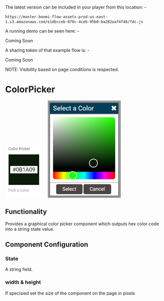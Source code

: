 
The latest version can be included in your player from this location: -


```
https://master-boomi-flow-assets-prod-us-east-1.s3.amazonaws.com/e1dbcceb-070c-4ce6-95b0-ba282aaf4f48/fdc.js
```

A running demo can be seen here: -

Coming Soon


A sharing token of that example flow is: -

Coming Soon


NOTE: Visibility based on page conditions is respected.



# ColorPicker
![Component Image](https://github.com/MarkWattsBoomi/SiteDesigner/blob/main/comp.png)
![Picker Image](https://github.com/MarkWattsBoomi/SiteDesigner/blob/main/modal.png)

## Functionality

Provides a graphical color picker component which outputs hex color code into a string state value.


## Component Configuration

### State

A string field.

### width & height
If specisied set the size of the component on the page in pixels


